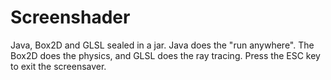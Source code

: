 # Screenshader
Java, Box2D and GLSL sealed in a jar. Java does the "run anywhere". The Box2D does the physics, and GLSL does the ray tracing.
Press the ESC key to exit the screensaver.
